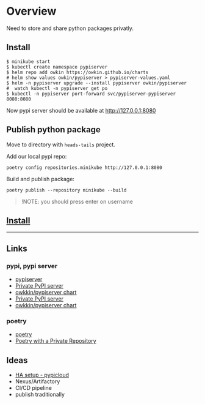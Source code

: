 # Overview

Need to store and share python packages privatly.

## Install

```shell
$ minikube start
$ kubectl create namespace pypiserver
$ helm repo add owkin https://owkin.github.io/charts
# helm show values owkin/pypiserver > pypiserver-values.yaml
$ helm -n pypiserver upgrade --install pypiserver owkin/pypiserver
#  watch kubectl -n pypiserver get po
$ kubectl -n pypiserver port-forward svc/pypiserver-pypiserver 8080:8080
```

Now pypi server should be available at http://127.0.0.1:8080

## Publish python package

Move to directory with `heads-tails` project.

Add our local pypi repo:
```shell
poetry config repositories.minikube http://127.0.0.1:8080
```

Build and publish package:
```shell
poetry publish --repository minikube --build
```
> !NOTE: you should press enter on username

## [Install](./heads-tails/README.md#Install)
---
## Links

### pypi, pypi server
- [pypiserver](https://github.com/pypiserver/pypiserver)
- [Private PyPI server](https://medium.com/zaitra/private-pypi-server-on-kubernetes-locally-using-minikube-72c262e2b629)
- [owkkin/pypiserver chart](https://github.com/owkin/charts/tree/master/pypiserver)
- [Private PyPI server](https://medium.com/zaitra/private-pypi-server-on-kubernetes-locally-using-minikube-72c262e2b629)
- [owkkin/pypiserver chart](https://github.com/owkin/charts/tree/master/pypiserver)
### poetry
- [poetry](https://python-poetry.org/docs/)
- [Poetry with a Private Repository](https://m0rk.space/posts/2018/Sep/24/using-poetry-with-a-private-repository/)

## Ideas

- [HA setup - pypicloud ](https://pypicloud.readthedocs.io/en/latest/index.html)
- Nexus/Artifactory
- CI/CD pipeline
- publish traditionally
